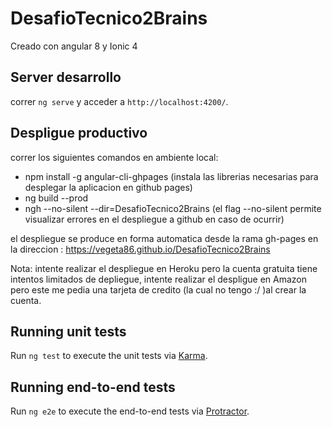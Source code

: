 # DesafioTecnico2Brains

Creado con angular 8 y Ionic 4

##  Server desarrollo

correr `ng serve` y acceder a  `http://localhost:4200/`.

## Despligue productivo

correr los siguientes comandos en ambiente local:

- npm install -g angular-cli-ghpages (instala las librerias necesarias para desplegar la aplicacion en github pages)
- ng build --prod
- ngh --no-silent --dir=DesafioTecnico2Brains (el flag --no-silent permite visualizar errores en el despliegue a github en caso de ocurrir)

el despliegue se produce en forma automatica desde la rama gh-pages
en la direccion : https://vegeta86.github.io/DesafioTecnico2Brains


Nota: intente realizar el despliegue en Heroku pero la cuenta gratuita tiene intentos limitados de depliegue,
intente realizar el despligue en Amazon pero este me pedia una tarjeta de credito (la cual no tengo :/ )al crear la cuenta.


## Running unit tests

Run `ng test` to execute the unit tests via [Karma](https://karma-runner.github.io).

## Running end-to-end tests

Run `ng e2e` to execute the end-to-end tests via [Protractor](http://www.protractortest.org/).
